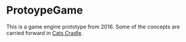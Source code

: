 # ProtoypeGame

This is a game engine prototype from 2016. Some of the concepts are carried forward in [Cats Cradle](https://github.com/hxtree/cats-cradle).


